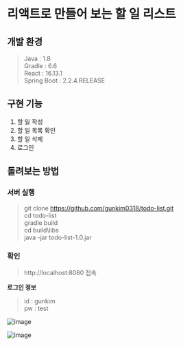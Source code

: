 # 리액트로 만들어 보는 할 일 리스트

## 개발 환경
> Java : 1.8  
> Gradle : 6.6  
> React : 16.13.1  
> Spring Boot : 2.2.4.RELEASE

## 구현 기능
1. 할 일 작성
2. 할 일 목록 확인
3. 할 일 삭제
4. 로그인

## 돌려보는 방법
### 서버 실행
> git clone https://github.com/gunkim0318/todo-list.git  
> cd todo-list  
> gradle build  
> cd build\libs  
> java -jar todo-list-1.0.jar  

### 확인
> http://localhost:8080 접속

**로그인 정보**
> id : gunkim  
> pw : test

![image](https://user-images.githubusercontent.com/45007556/92085569-fb7ff100-ee03-11ea-843c-fd846c253519.png)

![image](https://user-images.githubusercontent.com/45007556/92085903-6d583a80-ee04-11ea-8cc7-337db3f1676d.png)

